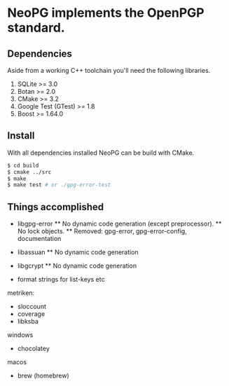 # NeoPG implements the OpenPGP standard.

## Dependencies

Aside from a working C++ toolchain you'll need the following libraries.

1. SQLite >= 3.0
1. Botan >= 2.0
1. CMake >= 3.2
1. Google Test (GTest) >= 1.8
1. Boost >= 1.64.0

## Install

With all dependencies installed NeoPG can be build with CMake.

```bash
$ cd build
$ cmake ../src
$ make
$ make test # or ./gpg-error-test
```

## Things accomplished

* libgpg-error
** No dynamic code generation (except preprocessor).
** No lock objects.
** Removed: gpg-error, gpg-error-config, documentation
* libassuan
** No dynamic code generation
* libgcrypt
** No dynamic code generation

* format strings for list-keys etc

metriken:
- sloccount
- coverage
- libksba

windows
- chocolatey

macos
- brew (homebrew)
